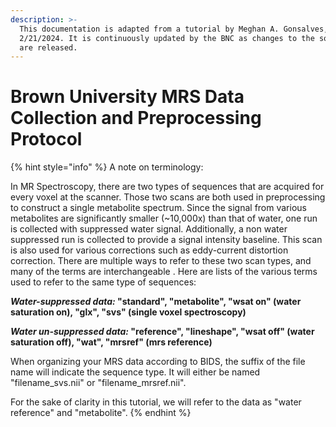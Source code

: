 ```yaml
---
description: >-
  This documentation is adapted from a tutorial by Meghan A. Gonsalves, PhD on
  2/21/2024. It is continuously updated by the BNC as changes to the software
  are released.
---
```


# Brown University MRS Data Collection and Preprocessing Protocol

{% hint style="info" %}
A note on terminology:&#x20;

In MR Spectroscopy, there are two types of sequences that are acquired for every voxel at the scanner. Those two scans are both used in preprocessing to construct a single metabolite spectrum. Since the signal from various metabolites are significantly smaller (\~10,000x) than that of water, one run is collected with suppressed water signal. Additionally, a non water suppressed run is collected to provide a signal intensity baseline. This scan is also used for various corrections such as eddy-current distortion correction. There are multiple ways to refer to these two scan types, and many of the terms are interchangeable . Here are lists of the various terms used to refer to the same type of sequences:

_**Water-suppressed data:**_**&#x20;"standard", "metabolite", "wsat on" (water saturation on), "glx", "svs" (single voxel spectroscopy)**

_**Water un-suppressed data:**_**&#x20;"reference", "lineshape", "wsat off" (water saturation off), "wat", "mrsref" (mrs reference)**&#x20;

When organizing your MRS data according to BIDS, the suffix of the file name will indicate the sequence type. It will either be named "filename\_svs.nii" or "filename\_mrsref.nii".&#x20;

For the sake of clarity in this tutorial, we will refer to the data as "water reference" and "metabolite".&#x20;
{% endhint %}

